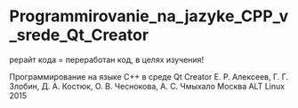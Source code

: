 # Programmirovanie_na_jazyke_CPP_v_srede_Qt_Creator

рерайт кода =  переработан код, в целях изучения!

Программирование на языке С++ в среде Qt Creator Е. Р. Алексеев, Г. Г. Злобин, Д. А. Костюк, О. В. Чеснокова, А. С. Чмыхало Москва ALT Linux 2015


